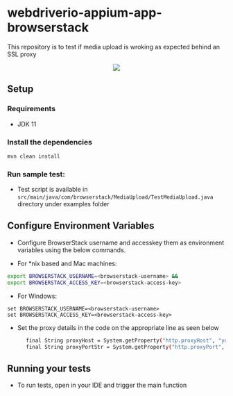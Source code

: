 # webdriverio-appium-app-browserstack
This repository is to test if media upload is wroking as expected behind an SSL proxy

<div align="center">
<img src = "https://www.browserstack.com/images/layout/browserstack-logo-600x315.png" > <br>
</div>


## Setup

### Requirements
* JDK 11 

### Install the dependencies

```sh
mvn clean install
```

### Run sample test:
  - Test script is available in `src/main/java/com/browserstack/MediaUpload/TestMediaUpload.java` directory under examples folder

## Configure Environment Variables
  -  Configure BrowserStack username and accesskey them as environment variables using the below commands.
  
  - For \*nix based and Mac machines:

  ```sh
  export BROWSERSTACK_USERNAME=<browserstack-username> &&
  export BROWSERSTACK_ACCESS_KEY=<browserstack-access-key>
  ```

  - For Windows:

  ```shell
  set BROWSERSTACK_USERNAME=<browserstack-username>
  set BROWSERSTACK_ACCESS_KEY=<browserstack-access-key>
  ```
  - Set the proxy details in the code on the appropriate line as seen below 
```sh
      final String proxyHost = System.getProperty("http.proxyHost", "your-proxy-host");
      final String proxyPortStr = System.getProperty("http.proxyPort", "your-proxy-port");
  ```

## Running your tests
- To run tests, open in your IDE and trigger the main function